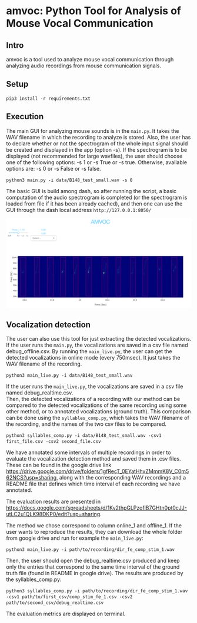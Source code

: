 # amvoc: Python Tool for Analysis of Mouse Vocal Communication

## Intro
amvoc is a tool used to analyze mouse vocal communication through analyzing
 audio recordings from mouse communication signals.
 
## Setup
```
pip3 install -r requirements.txt
``` 

## Execution
The main GUI for analyzing mouse sounds is in the `main.py`. 
It takes the WAV filename in which the recording to analyze is stored.
Also, the user has to declare whether or not the spectrogram of the whole input signal 
should be created and displayed in the app (option -s). If the spectrogram is to be displayed
(not recommended for large wavfiles),
the user should choose one of the following options: -s 1 or -s True or -s true.
Otherwise, available options are: -s 0 or -s False or -s false.

```
python3 main.py -i data/B148_test_small.wav -s 0
```

The basic GUI is build among dash, so after running the script, a 
basic computation of the audio spectrogram is completed (or the spectrogram 
is loaded from file if it has been already cached), and then one can use the 
GUI through the dash local address `http://127.0.0.1:8050/`

![execution example](screenshot.png "execution example")

## Vocalization detection
The user can also use this tool for just extracting the detected vocalizations. If the user runs the `main.py`, the vocalizations are saved in a csv file named debug_offline.csv.
By running the `main_live.py`, the user can get the detected vocalizations in online mode (every 750msec). It just takes the WAV filename of the recording.

```
python3 main_live.py -i data/B148_test_small.wav
```

If the user runs the `main_live.py`, the vocalizations are saved in a csv file named debug_realtime.csv.  
Then, the detected vocalizations of a recording with our method can be compared to the detected vocalizations of the same recording using some other method, or to annotated vocalizations (ground truth). 
This comparison can be done using the `syllables_comp.py`, which takes the WAV filename of the recording, and the names of the two csv files to be compared.

```
python3 syllables_comp.py -i data/B148_test_small.wav -csv1 first_file.csv -csv2 second_file.csv
```
We have annotated some intervals of multiple recordings in order to evaluate the vocalization detection method and saved them in .csv files. These can be found in the google drive link https://drive.google.com/drive/folders/1gfRecT_0EYatHhvZMmmK8V_C0m562NCS?usp=sharing, along with the corresponding WAV recordings and a README file that defines which time interval of each recording we have annotated. 

The evaluation results are presented in https://docs.google.com/spreadsheets/d/1Kv2thpGLPzoflB7GHtn0pt0cJJ-utLC2u1QLK98DKP0/edit?usp=sharing. 

The method we chose correspond to column online_1 and offline_1. If the user wants to reproduce the results, they can download the whole folder from google drive and run for example the `main_live.py`:

```
python3 main_live.py -i path/to/recording/dir_fe_comp_stim_1.wav

```

Then, the user should open the debug_realtime.csv produced and keep only the entries that correspond to the same time interval of the ground truth file (found in README in google drive). The results are produced by the syllables_comp.py:

```
python3 syllables_comp.py -i path/to/recording/dir_fe_comp_stim_1.wav -csv1 path/to/first_csv/comp_stim_fe_1.csv -csv2 path/to/second_csv/debug_realtime.csv
```

The evaluation metrics are displayed on terminal. 
